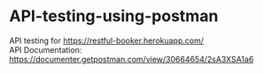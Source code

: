 # API-testing-using-postman
API testing for https://restful-booker.herokuapp.com/ <br />
API Documentation: https://documenter.getpostman.com/view/30664654/2sA3XSA1a6
